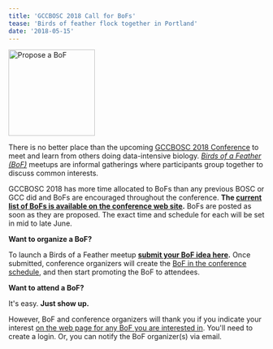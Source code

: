 ```yaml
---
title: 'GCCBOSC 2018 Call for BoFs'
tease: 'Birds of feather flock together in Portland'
date: '2018-05-15'
---
```

[<img class="pull-right" src="/src/images/logos/gcc-bosc-2018-logo-boxed-300.png" alt="Propose a BoF" width="170" />](http://bit.ly/gccbosc2018-bofs-call)

There is no better place than the upcoming [GCCBOSC 2018 Conference](https://gccbosc2018.sched.com/) to meet and learn from others doing data-intensive biology.  *[Birds of a Feather (BoF)](http://en.wikipedia.org/wiki/Birds_of_a_feather_%28computing%29)* meetups are informal gatherings where participants group together to discuss common interests.

GCCBOSC 2018 has more time allocated to BoFs than any previous BOSC or GCC did and BoFs are encouraged throughout the conference.  **The [current list of BoFs is available on the conference web site](http://bit.ly/gccbosc2018-bofs).** BoFs are posted as soon as they are proposed.  The exact time and schedule for each will be set in mid to late June.

**Want to organize a BoF?**

To launch a Birds of a Feather meetup **[submit your BoF idea here](http://bit.ly/gccbosc2018-bofs-call).** Once submitted, conference organizers will create the [BoF in the conference schedule](http://bit.ly/gccbosc2018-bofs), and then start promoting the BoF to attendees.

**Want to attend a BoF?**

It's easy. **Just show up.**

However, BoF and conference organizers will thank you if you indicate your interest [on the web page for any BoF you are interested in](http://bit.ly/gccbosc2018-bofs). You'll need to create a login.  Or, you can notify the BoF organizer(s) via email.
